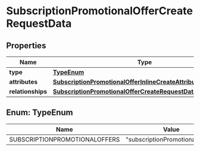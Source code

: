 

# SubscriptionPromotionalOfferCreateRequestData


## Properties

| Name | Type | Description | Notes |
|------------ | ------------- | ------------- | -------------|
|**type** | [**TypeEnum**](#TypeEnum) |  |  |
|**attributes** | [**SubscriptionPromotionalOfferInlineCreateAttributes**](SubscriptionPromotionalOfferInlineCreateAttributes.md) |  |  |
|**relationships** | [**SubscriptionPromotionalOfferCreateRequestDataRelationships**](SubscriptionPromotionalOfferCreateRequestDataRelationships.md) |  |  |



## Enum: TypeEnum

| Name | Value |
|---- | -----|
| SUBSCRIPTIONPROMOTIONALOFFERS | &quot;subscriptionPromotionalOffers&quot; |



